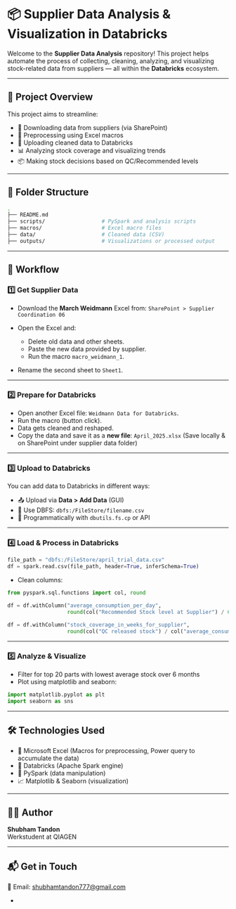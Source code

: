 # 📦 Supplier Data Analysis & Visualization in Databricks

Welcome to the **Supplier Data Analysis** repository! This project helps automate the process of collecting, cleaning, analyzing, and visualizing stock-related data from suppliers — all within the **Databricks** ecosystem.

---

## 📁 Project Overview

This project aims to streamline:
- 📨 Downloading data from suppliers (via SharePoint)
- 🧹 Preprocessing using Excel macros
- 🚀 Uploading cleaned data to Databricks
- 📊 Analyzing stock coverage and visualizing trends
- 📦 Making stock decisions based on QC/Recommended levels

---

## 🧩 Folder Structure

```bash
.
├── README.md
├── scripts/                  # PySpark and analysis scripts
├── macros/                   # Excel macro files
├── data/                     # Cleaned data (CSV)
├── outputs/                  # Visualizations or processed output
```

---

## 🔁 Workflow

### 1️⃣ Get Supplier Data

- Download the **March Weidmann** Excel from:
  `SharePoint > Supplier Coordination 06`

- Open the Excel and:
  - Delete old data and other sheets.
  - Paste the new data provided by supplier.
  - Run the macro `macro_weidmann_1`.

- Rename the second sheet to `Sheet1`.

---

### 2️⃣ Prepare for Databricks

- Open another Excel file: `Weidmann Data for Databricks`.
- Run the macro (button click).
- Data gets cleaned and reshaped.
- Copy the data and save it as a **new file**:
  `April_2025.xlsx` (Save locally & on SharePoint under supplier data folder)

---

### 3️⃣ Upload to Databricks

You can add data to Databricks in different ways:
- 📤 Upload via **Data > Add Data** (GUI)
- 📂 Use DBFS: `dbfs:/FileStore/filename.csv`
- 🧼 Programmatically with `dbutils.fs.cp` or API

---

### 4️⃣ Load & Process in Databricks

```python
file_path = "dbfs:/FileStore/april_trial_data.csv"
df = spark.read.csv(file_path, header=True, inferSchema=True)
```

- Clean columns:
```python
from pyspark.sql.functions import col, round

df = df.withColumn("average_consumption_per_day", 
                   round(col("Recommended Stock level at Supplier") / 66, 2))

df = df.withColumn("stock_coverage_in_weeks_for_supplier", 
                   round(col("QC released stock") / col("average_consumption_per_day") / 5, 2))
```

---

### 5️⃣ Analyze & Visualize

- Filter for top 20 parts with lowest average stock over 6 months
- Plot using matplotlib and seaborn:

```python
import matplotlib.pyplot as plt
import seaborn as sns

```

---

## 🛠️ Technologies Used

- 💾 Microsoft Excel (Macros for preprocessing, Power query to accumulate the data)
- 🧠 Databricks (Apache Spark engine)
- 🐍 PySpark (data manipulation)
- 📈 Matplotlib & Seaborn (visualization)

---

## 🙋‍♂️ Author

**Shubham Tandon**  
Werkstudent at QIAGEN

---

## 📬 Get in Touch

📧 Email: shubhamtandon777@gmail.com


-


